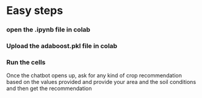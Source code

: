 # Easy steps
### open the .ipynb file in colab
### Upload the adaboost.pkl file in colab
### Run the cells
Once the chatbot opens up, ask for any kind of crop recommendation based on the values provided and provide your area and the soil conditions and then get the recommendation
